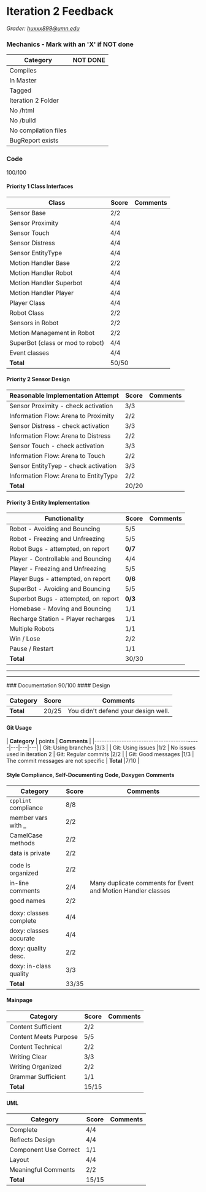 # Iteration 2 Feedback

*Grader: huxxx899@umn.edu*

### Mechanics  - Mark with an 'X' if NOT done

| **Category**                   | NOT DONE
|--------------------------------|-------|
| Compiles                       |
| In Master                      |
| Tagged                         |
| Iteration 2 Folder             |
| No /html                       |
| No /build                      |
| No compilation files           |
| BugReport exists               |


### Code
100/100
#### Priority 1 Class Interfaces

| **Class**                          | Score | Comments
|------------------------------------|-------|---------------|
| Sensor Base                        |  2/2  |
| Sensor Proximity                   |  4/4  |
| Sensor Touch                       |  4/4  |
| Sensor Distress                    |  4/4  |
| Sensor EntityType                  |  4/4  |
| Motion Handler Base                |  2/2  |
| Motion Handler Robot               |  4/4  |
| Motion Handler Superbot            |  4/4  |
| Motion Handler Player              |  4/4  |
| Player Class                       |  4/4  |
| Robot Class                        |  2/2  |
| Sensors in Robot                   |  2/2  |
| Motion Management in Robot         |  2/2  |
| SuperBot (class or mod to robot)   |  4/4  |
| Event classes                      |  4/4  |
| **Total**                          | 50/50 |


#### Priority 2 Sensor Design

| **Reasonable Implementation Attempt** | Score | Comments
|---------------------------------------|-------|---------------|
| Sensor Proximity - check activation   |  3/3  |
| Information Flow: Arena to Proximity  |  2/2  |
| Sensor Distress - check activation    |  3/3  |
| Information Flow: Arena to Distress   |  2/2  |
| Sensor Touch - check activation       |  3/3  |
| Information Flow: Arena to Touch      |  2/2  |
| Sensor EntityTyep - check activation  |  3/3  |
| Information Flow: Arena to EntityType |  2/2  |
| **Total**                             | 20/20 |

#### Priority 3 Entity Implementation

| **Functionality**                    | Score | Comments
|--------------------------------------|-------|---------------|
| Robot - Avoiding and Bouncing        |  5/5  |
| Robot - Freezing and Unfreezing      |  5/5  |
| Robot Bugs - attempted, on report    |  **0/7**  |
| Player - Controllable and Bouncing   |  4/4  |
| Player - Freezing and Unfreezing     |  5/5  |
| Player Bugs - attempted, on report   |  **0/6**  |
| SuperBot - Avoiding and Bouncing     |  5/5  |
| Superbot Bugs - attempted, on report |  **0/3**  |
| Homebase - Moving and Bouncing       |  1/1  |
| Recharge Station - Player recharges  |  1/1  |
| Multiple Robots                      |  1/1  |
| Win / Lose                           |  2/2  |
| Pause / Restart                      |  1/1  |
| **Total**                            | 30/30  |


<hr>
<hr>
### Documentation
90/100
#### Design

| **Category**                              | Score | **Comments** |
|-------------------------------------------|-------|--------------|
| **Total**                                 | 20/25 | You didn't defend your design well.


#### Git Usage

| **Category**                              | points | **Comments** |
|-------------------------------------------|---|---|---|
| Git: Using branches                       |3/3 |
| Git: Using issues                         |1/2 | No issues used in iteration 2
| Git: Regular commits                      |2/2 |
| Git: Good messages                        |1/3 | The commit messages are not specific
| **Total**                                 |7/10 |

#### Style Compliance, Self-Documenting Code, Doxygen Comments

| **Category**           | Score | **Comments** |
|------------------------|-----|--------------|
| `cpplint` compliance   | 8/8 |              
| member vars with _     | 2/2 |
| CamelCase methods      | 2/2 |
| data is private        | 2/2 |
|                        | |
| code is organized      | 2/2 |
| in-line comments       | 2/4 | Many duplicate comments for Event and Motion Handler classes
| good names             | 2/2 |
|                        | |
| doxy: classes complete | 4/4 |
| doxy: classes accurate | 4/4 |
| doxy: quality desc.    | 2/2 |
| doxy: in-class quality | 3/3 |
| **Total**              |33/35  |

#### Mainpage

| **Category**             | Score | **Comments** |
|--------------------------|-----|--------------|
| Content Sufficient       | 2/2 |
| Content Meets Purpose    | 5/5 |
| Content Technical        | 2/2 |
| Writing Clear            | 3/3 |
| Writing Organized        | 2/2 |
| Grammar Sufficient       | 1/1 |
| **Total**                |15/15  |

#### UML

| **Category**            | Score | **Comments** |
|-------------------------|-----|--------------|
| Complete                | 4/4 |
| Reflects Design         | 4/4 |
| Component Use Correct   | 1/1 |
| Layout                  | 4/4 |
| Meaningful Comments     | 2/2 |
| **Total**               |15/15  |
